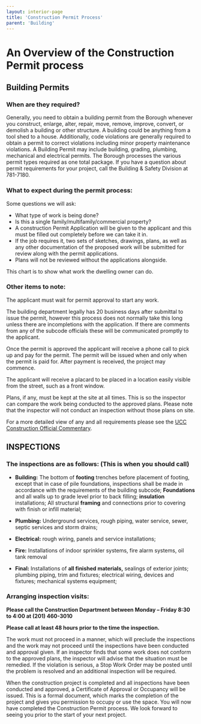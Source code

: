 ```yaml
---
layout: interior-page
title: 'Construction Permit Process'
parent: 'Building'
---
```


# An Overview of the Construction Permit process

## Building Permits

### When are they required?

Generally, you need to obtain a building permit from the Borough whenever you construct, enlarge, alter, repair, move, remove, improve, convert, or demolish a building or other structure. A building could be anything from a tool shed to a house. Additionally, code violations are generally required to obtain a permit to correct violations including minor property maintenance violations. A Building Permit may include building, grading, plumbing, mechanical and electrical permits. The Borough processes the various permit types required as one total package. If you have a question about permit requirements for your project, call the Building & Safety Division at 781-7180.

### What to expect during the permit process:

Some questions we will ask:

* What type of work is being done?
* Is this a single family/multifamily/commercial property?
* A construction Permit Application will be given to the applicant and this must be filled out completely before we can take it in.
* If the job requires it, two sets of sketches, drawings, plans, as well as any other documentation of the proposed work will be submitted for review along with the permit applications.
* Plans will not be reviewed without the applications alongside.

This chart is to show what work the dwelling owner can do.

### Other items to note:

The applicant must wait for permit approval to start any work.

The building department legally has 20 business days after submittal to issue the permit, however this process does not normally take this long unless there are incompletions with the application. If there are comments from any of the subcode officials these will be communicated promptly to the applicant.

Once the permit is approved the applicant will receive a phone call to pick up and pay for the permit. The permit will be issued when and only when the permit is paid for. After payment is received, the project may commence.

The applicant will receive a placard to be placed in a location easily visible from the street, such as a front window.

Plans, if any, must be kept at the site at all times. This is so the inspector can compare the work being conducted to the approved plans. Please note that the inspector will not conduct an inspection without those plans on site.

For a more detailed view of any and all requirements please see the [UCC Construction Official
Commentary](https://www.state.nj.us/dca/divisions/codes/publications/pdf_licensing/co_comment.pdf).

## INSPECTIONS

### The inspections are as follows: (This is when you should call)

* **Building:** The bottom of **footing** trenches before placement of footing, except that in case of pile
foundations, inspections shall be made in accordance with the requirements of the building
subcode; **Foundations** and all walls up to grade level prior to back filling; **insulation** installations;
All structural **framing** and connections prior to covering with finish or infill material;

* **Plumbing:** Underground services, rough piping, water service, sewer, septic services and storm
drains;

* **Electrical:** rough wiring, panels and service installations;

* **Fire:** Installations of indoor sprinkler systems, fire alarm systems, oil tank removal

* **Final:** Installations of **all finished materials,** sealings of exterior joints; plumbing piping, trim and
fixtures; electrical wiring, devices and fixtures; mechanical systems equipment;


### Arranging inspection visits:

**Please call the Construction Department between Monday – Friday 8:30 to 4:00 at (201) 460-3010**

**Please call at least 48 hours prior to the time the inspection.** 

The work must not proceed in a manner, which will preclude the inspections and the work may not proceed until the inspections have been
conducted and approval given. If an inspector finds that some work does not conform to the approved plans, the inspector will advise that the situation must be remedied. If the violation is serious, a Stop Work Order may be posted until the problem is resolved and an additional inspection will be required.

When the construction project is completed and all inspections have been conducted and approved, a Certificate of Approval or Occupancy will be issued. This is a formal document, which marks the completion of the project and gives you permission to occupy or use the space. You will now have completed the Construction Permit process. We look forward to seeing you prior to the start of your next project.
